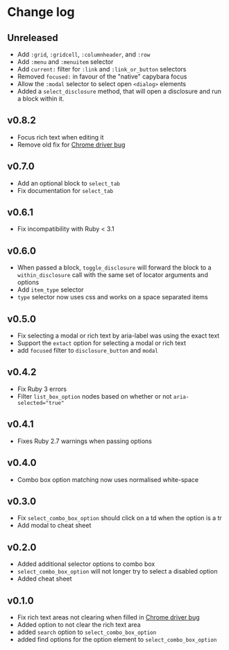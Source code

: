 # Change log

## Unreleased

- Add `:grid`, `:gridcell`, `:columnheader`, and `:row`
- Add `:menu` and `:menuitem` selector
- Add `current:` filter for `:link` and `:link_or_button` selectors
- Removed `focused:` in favour of the "native" capybara focus
- Allow the `:modal` selector to select open `<dialog>` elements
- Added a `select_disclosure` method, that will open a disclosure and run a block within it.

## v0.8.2

- Focus rich text when editing it
- Remove old fix for [Chrome driver bug](https://bugs.chromium.org/p/chromedriver/issues/detail?id=3214&q=sendKeys&can=2)

## v0.7.0

- Add an optional block to `select_tab`
- Fix documentation for `select_tab`

## v0.6.1

- Fix incompatibility with Ruby < 3.1

## v0.6.0

- When passed a block, `toggle_disclosure` will forward the block to a
  `within_disclosure` call with the same set of locator arguments and options
- Add `item_type` selector
- `type` selector now uses css and works on a space separated items

## v0.5.0

- Fix selecting a modal or rich text by aria-label was using the exact text
- Support the `extact` option for selecting a modal or rich text
- add `focused` filter to `disclosure_button` and `modal`

## v0.4.2

- Fix Ruby 3 errors
- Filter `list_box_option` nodes based on whether or not `aria-selected="true"`

## v0.4.1

- Fixes Ruby 2.7 warnings when passing options

## v0.4.0

- Combo box option matching now uses normalised white-space

## v0.3.0

- Fix `select_combo_box_option` should click on a td when the option is a tr
- Add modal to cheat sheet

## v0.2.0

- Added additional selector options to combo box
- `select_combo_box_option` will not longer try to select a disabled option
- Added cheat sheet

## v0.1.0

- Fix rich text areas not clearing when filled in [Chrome driver bug](https://bugs.chromium.org/p/chromedriver/issues/detail?id=3214&q=sendKeys&can=2)
- Added option to not clear the rich text area
- added `search` option to `select_combo_box_option`
- added find options for the option element to `select_combo_box_option`
